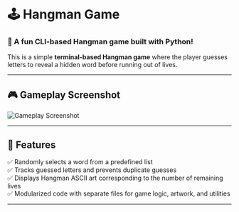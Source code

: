 # 🕹️ Hangman Game

### 🎯 A fun CLI-based Hangman game built with Python!

This is a simple **terminal-based Hangman game** where the player guesses letters to reveal a hidden word before running out of lives.

---

## 🎮 **Gameplay Screenshot**
![Gameplay Screenshot](https://drive.google.com/uc?export=view&id=1AclMld8k2vQNPA_pnydhZnPXlsA2k2Yi)

---

## 🚀 **Features**
✅ Randomly selects a word from a predefined list  
✅ Tracks guessed letters and prevents duplicate guesses  
✅ Displays Hangman ASCII art corresponding to the number of remaining lives  
✅ Modularized code with separate files for game logic, artwork, and utilities  

---


